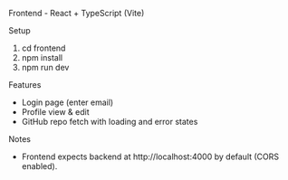 Frontend - React + TypeScript (Vite)

Setup

1. cd frontend
2. npm install
3. npm run dev

Features

- Login page (enter email)
- Profile view & edit
- GitHub repo fetch with loading and error states

Notes

- Frontend expects backend at http://localhost:4000 by default (CORS enabled).